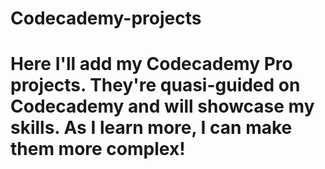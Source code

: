 # Codecademy-projects
# Here I'll add my Codecademy Pro projects. They're quasi-guided on Codecademy and will showcase my skills. As I learn more, I can make them more complex!
# 
